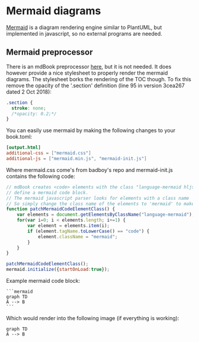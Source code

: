 # Mermaid diagrams

[Mermaid](https://mermaidjs.github.io/) is a diagram rendering engine similar to PlantUML, but implemented in javascript, so no external programs are needed.

## Mermaid preprocessor
There is an mdBook preprocessor [here](https://github.com/badboy/mdbook-mermaid/), but it is not needed. It does however provide a nice stylesheet to properly render the mermaid diagrams.
The stylesheet borks the rendering of the TOC though. To fix this remove the opacity of the '.section' definition (line 95 in version 3cea267 dated 2 Oct 2018):
```css
.section {
  stroke: none;
  /*opacity: 0.2;*/
}
```

You can easily use mermaid by making the following changes to your book.toml:
```toml
[output.html]
additional-css = ["mermaid.css"]
additional-js = ["mermaid.min.js", "mermaid-init.js"]
```

Where mermaid.css come's from badboy's repo and mermaid-init.js contains the following code:
```js
// mdBook creates <code> elements with the class "language-mermaid hljs" whenever you
// define a mermaid code block.
// The mermaid javascript parser looks for elements with a class name 'mermaid'.
// So simply change the class name of the elements to 'mermaid' to make everything work.
function patchMermaidCodeElementClass() {
	var elements = document.getElementsByClassName("language-mermaid");
	for(var i=0; i < elements.length; i+=1) {
		var element = elements.item(i);
		if (element.tagName.toLowerCase() == "code") {
			element.className = "mermaid";
		}
	}
}

patchMermaidCodeElementClass();
mermaid.initialize({startOnLoad:true});
```

Example mermaid code block:
~~~
```mermaid
graph TD
A --> B
```
~~~

Which would render into the following image (if everything is working):
```mermaid
graph TD
A --> B
```
